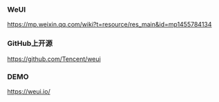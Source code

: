 ### WeUI
https://mp.weixin.qq.com/wiki?t=resource/res_main&id=mp1455784134

### GitHub上开源
https://github.com/Tencent/weui

### DEMO
https://weui.io/


### 